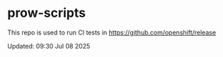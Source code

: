 # prow-scripts

This repo is used to run CI tests in https://github.com/openshift/release

Updated: 09:30 Jul 08 2025
